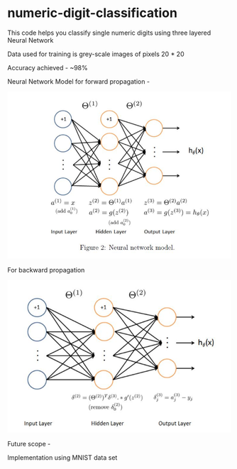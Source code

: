 # numeric-digit-classification
This code helps you classify single numeric digits using three layered Neural Network

Data used for training is grey-scale images of pixels 20 * 20

Accuracy achieved  - ~98%

Neural Network Model for forward propagation -

![](https://github.com/vinayakvaid/digit-classification/blob/master/Forward%20Propagation.JPG)

For backward propagation

![](https://github.com/vinayakvaid/digit-classification/blob/master/Backward%20Propagation.JPG)

Future scope -

Implementation using MNIST data set
